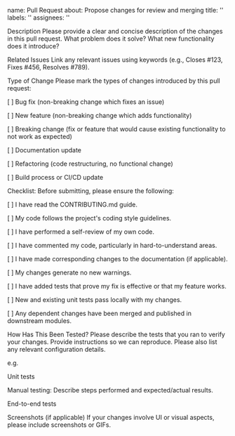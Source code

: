 name: Pull Request
about: Propose changes for review and merging
title: ''
labels: ''
assignees: ''

Description
Please provide a clear and concise description of the changes in this pull request. What problem does it solve? What new functionality does it introduce?

Related Issues
Link any relevant issues using keywords (e.g., Closes #123, Fixes #456, Resolves #789).

Type of Change
Please mark the types of changes introduced by this pull request:

[ ] Bug fix (non-breaking change which fixes an issue)

[ ] New feature (non-breaking change which adds functionality)

[ ] Breaking change (fix or feature that would cause existing functionality to not work as expected)

[ ] Documentation update

[ ] Refactoring (code restructuring, no functional change)

[ ] Build process or CI/CD update

Checklist:
Before submitting, please ensure the following:

[ ] I have read the CONTRIBUTING.md guide.

[ ] My code follows the project's coding style guidelines.

[ ] I have performed a self-review of my own code.

[ ] I have commented my code, particularly in hard-to-understand areas.

[ ] I have made corresponding changes to the documentation (if applicable).

[ ] My changes generate no new warnings.

[ ] I have added tests that prove my fix is effective or that my feature works.

[ ] New and existing unit tests pass locally with my changes.

[ ] Any dependent changes have been merged and published in downstream modules.

How Has This Been Tested?
Please describe the tests that you ran to verify your changes. Provide instructions so we can reproduce. Please also list any relevant configuration details.

e.g.

Unit tests

Manual testing: Describe steps performed and expected/actual results.

End-to-end tests

Screenshots (if applicable)
If your changes involve UI or visual aspects, please include screenshots or GIFs.
